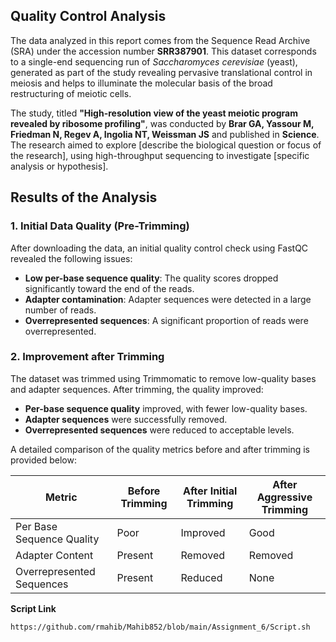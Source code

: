 ## Quality Control Analysis

The data analyzed in this report comes from the Sequence Read Archive (SRA) under the accession number **SRR387901**. This dataset corresponds to a single-end sequencing run of *Saccharomyces cerevisiae* (yeast), generated as part of the study revealing pervasive translational control in meiosis and helps to illuminate the molecular basis of the broad restructuring of meiotic cells.

The study, titled **"High-resolution view of the yeast meiotic program revealed by ribosome profiling"**, was conducted by **Brar GA, Yassour M, Friedman N, Regev A, Ingolia NT, Weissman JS** and published in **Science**. The research aimed to explore [describe the biological question or focus of the research], using high-throughput sequencing to investigate [specific analysis or hypothesis].

## Results of the Analysis

### 1. Initial Data Quality (Pre-Trimming)
After downloading the data, an initial quality control check using FastQC revealed the following issues:
- **Low per-base sequence quality**: The quality scores dropped significantly toward the end of the reads.
- **Adapter contamination**: Adapter sequences were detected in a large number of reads.
- **Overrepresented sequences**: A significant proportion of reads were overrepresented.

### 2. Improvement after Trimming
The dataset was trimmed using Trimmomatic to remove low-quality bases and adapter sequences. After trimming, the quality improved:
- **Per-base sequence quality** improved, with fewer low-quality bases.
- **Adapter sequences** were successfully removed.
- **Overrepresented sequences** were reduced to acceptable levels.

A detailed comparison of the quality metrics before and after trimming is provided below:

| Metric                          | Before Trimming | After Initial Trimming | After Aggressive Trimming |
|----------------------------------|-----------------|------------------------|---------------------------|
| Per Base Sequence Quality        | Poor            | Improved               | Good                      |
| Adapter Content                  | Present         | Removed                | Removed                   |
| Overrepresented Sequences        | Present         | Reduced                | None                      |

**Script Link**

````
https://github.com/rmahib/Mahib852/blob/main/Assignment_6/Script.sh
````